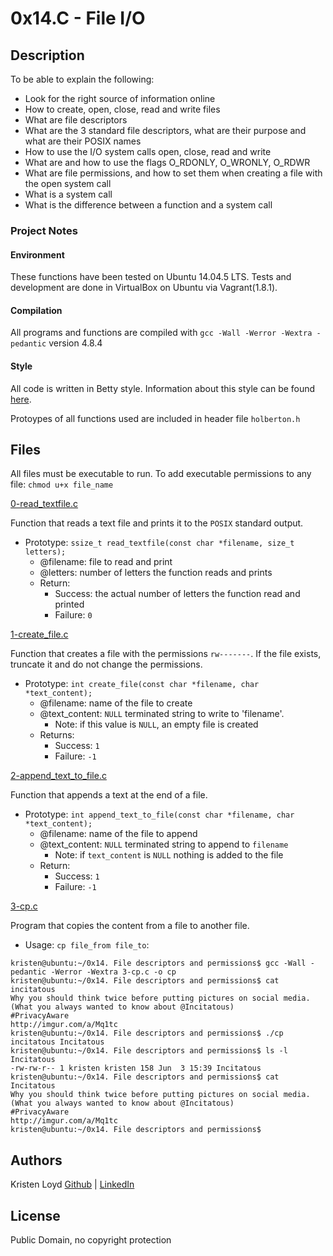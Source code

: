 # 0x14.C - File I/O

## Description
To be able to explain the following:
* Look for the right source of information online
* How to create, open, close, read and write files
* What are file descriptors
* What are the 3 standard file descriptors, what are their purpose and what are their POSIX names
* How to use the I/O system calls open, close, read and write
* What are and how to use the flags O_RDONLY, O_WRONLY, O_RDWR
* What are file permissions, and how to set them when creating a file with the open system call
* What is a system call
* What is the difference between a function and a system call

### Project Notes
#### Environment
These functions have been tested on Ubuntu 14.04.5 LTS.
Tests and development are done in VirtualBox on Ubuntu via Vagrant(1.8.1).
#### Compilation
All programs and functions are compiled with `gcc -Wall -Werror -Wextra -pedantic` version 4.8.4
#### Style
All code is written in Betty style. Information about this style can be found [here](https://github.com/holbertonschool/Betty/wiki).

Protoypes of all functions used are included in header file `holberton.h`


## Files
All files must be executable to run. To add executable permissions to any file: `chmod u+x file_name`

[0-read_textfile.c](0-read_textfile.c)

Function that reads a text file and prints it to the `POSIX` standard output.
* Prototype: `ssize_t read_textfile(const char *filename, size_t letters);`
	* @filename: file to read and print
	* @letters: number of letters the function reads and prints
	* Return:
		* Success: the actual number of letters the function read and printed
		* Failure: `0`

[1-create_file.c](1-create_file.c)

Function that creates a file with the permissions `rw-------`. If the file exists, truncate it and do not change the permissions.
* Prototype: `int create_file(const char *filename, char *text_content);`
	* @filename: name of the file to create
	* @text_content: `NULL` terminated string to write to 'filename'.
		* Note: if this value is `NULL`, an empty file is created
	* Returns:
		* Success: `1`
		* Failure: `-1`

[2-append_text_to_file.c](2-append_text_to_file.c)

Function that appends a text at the end of a file.
* Prototype: `int append_text_to_file(const char *filename, char *text_content);`
	* @filename: name of the file to append
	* @text_content: `NULL` terminated string to append to `filename`
		* Note: if `text_content` is `NULL` nothing is added to the file
	* Return:
		* Success: `1`
		* Failure: `-1`

[3-cp.c](3-cp.c)

Program that copies the content from a file to another file.
* Usage: `cp file_from file_to`:
```
kristen@ubuntu:~/0x14. File descriptors and permissions$ gcc -Wall -pedantic -Werror -Wextra 3-cp.c -o cp
kristen@ubuntu:~/0x14. File descriptors and permissions$ cat incitatous
Why you should think twice before putting pictures on social media.
(What you always wanted to know about @Incitatous)
#PrivacyAware
http://imgur.com/a/Mq1tc
kristen@ubuntu:~/0x14. File descriptors and permissions$ ./cp incitatous Incitatous
kristen@ubuntu:~/0x14. File descriptors and permissions$ ls -l Incitatous
-rw-rw-r-- 1 kristen kristen 158 Jun  3 15:39 Incitatous
kristen@ubuntu:~/0x14. File descriptors and permissions$ cat Incitatous
Why you should think twice before putting pictures on social media.
(What you always wanted to know about @Incitatous)
#PrivacyAware
http://imgur.com/a/Mq1tc
kristen@ubuntu:~/0x14. File descriptors and permissions$
```

## Authors
Kristen Loyd        [Github](https://github.com/KRLoyd) |  [LinkedIn](https://www.linkedin.com/in/kristen-loyd-34984a92)

## License
Public Domain, no copyright protection
